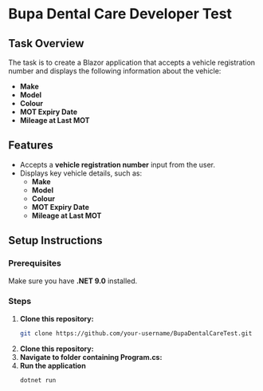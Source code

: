 # Bupa Dental Care Developer Test

## Task Overview

The task is to create a Blazor application that accepts a vehicle registration number and displays the following information about the vehicle:

- **Make**
- **Model**
- **Colour**
- **MOT Expiry Date**
- **Mileage at Last MOT**

## Features

- Accepts a **vehicle registration number** input from the user.
- Displays key vehicle details, such as:
  - **Make**
  - **Model**
  - **Colour**
  - **MOT Expiry Date**
  - **Mileage at Last MOT**

## Setup Instructions

### Prerequisites
Make sure you have **.NET 9.0** installed. 

### Steps

1. **Clone this repository:**
   ```bash
   git clone https://github.com/your-username/BupaDentalCareTest.git
2. **Clone this repository:**
3. **Navigate to folder containing Program.cs:**
4. **Run the application**
   ```bash
   dotnet run

